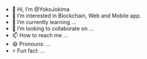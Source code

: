 - 👋 Hi, I’m @YokoJokima
- 👀 I’m interested in Blockchain, Web and Mobile app.
- 🌱 I’m currently learning ...
- 💞️ I’m looking to collaborate on ...
- 📫 How to reach me ...
- 😄 Pronouns: ...
- ⚡ Fun fact: ...

<!---
YokoJokima/YokoJokima is a ✨ special ✨ repository because its `README.md` (this file) appears on your GitHub profile.
You can click the Preview link to take a look at your changes.
--->
